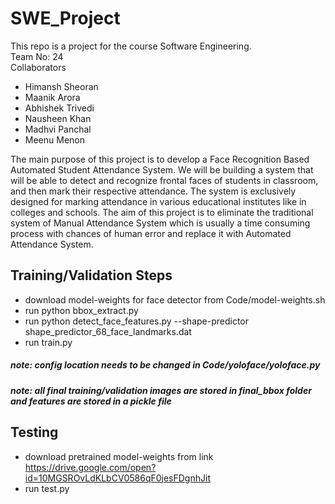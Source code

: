# SWE_Project
This repo is a project for the course Software Engineering. 
<br/>
Team No: 24
<br/>
Collaborators
- Himansh Sheoran
- Maanik Arora
- Abhishek Trivedi
- Nausheen Khan
- Madhvi Panchal
- Meenu Menon

The main purpose of this project is to develop a Face Recognition Based Automated Student Attendance System.  We will be building a system that will be  able  to  detect  and  recognize  frontal  faces  of  students  in  classroom,  and  then mark their respective attendance.  The system is exclusively designed for marking attendance in various educational institutes like in colleges and schools.  The aim of this project is to eliminate the traditional system of Manual Attendance System which is usually a time consuming process with chances of human error and replace it with Automated Attendance System.

## Training/Validation Steps

- download model-weights for face detector from Code/model-weights.sh
- run python bbox_extract.py
- run python detect_face_features.py --shape-predictor shape_predictor_68_face_landmarks.dat
- run train.py
##### note: config location needs to be changed in Code/yoloface/yoloface.py
##### note: all final training/validation images are stored in final_bbox folder and features are stored in a pickle file

## Testing
- download pretrained model-weights from link https://drive.google.com/open?id=10MGSROvLdKLbCV0586qF0jesFDgnhJit
- run test.py


